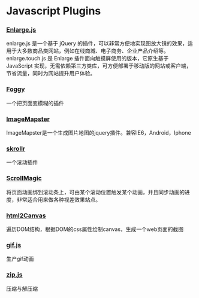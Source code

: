 

# Javascript Plugins

### [Enlarge.js](http://www.abelcode.com/enlarge/)

enlarge.js 是一个基于 jQuery 的插件，可以非常方便地实现图放大镜的效果，适用于大多数商品类网站，例如在线商城、电子商务、企业产品介绍等。  
enlarge.touch.js 是 Enlarge 插件面向触摸屏使用的版本，它原生基于 JavaScript 实现，无需依赖第三方类库，可方便部署于移动版的网站或客户端，节省流量，同时为网站提升用户体验。

### [Foggy](http://nbartlomiej.github.io/foggy/)
一个把页面变模糊的插件

### [ImageMapster](http://www.outsharked.com/imagemapster/default.aspx?what.html)
ImageMapster是一个生成图片地图的jquery插件。兼容IE6，Android，Iphone

### [skrollr](http://prinzhorn.github.io/skrollr/)
一个滚动插件

### [ScrollMagic](http://janpaepke.github.io/ScrollMagic/)
将页面动画绑到滚动条上，可由某个滚动位置触发某个动画，并且同步动画的进度，非常适合用来做各种视差效果站点。

### [html2Canvas](http://html2canvas.hertzen.com/)
遍历DOM结构，根据DOM的css属性绘制canvas，生成一个web页面的截图

### [gif.js](https://github.com/jnordberg/gif.js)
生产gif动画
         
### [zip.js](http://gildas-lormeau.github.io/zip.js/)
压缩与解压缩
